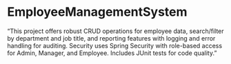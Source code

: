 # EmployeeManagementSystem
“This project offers robust CRUD operations for employee data, search/filter by department and job title, and reporting features with logging and error handling for auditing. Security uses Spring Security with role-based access for Admin, Manager, and Employee. Includes JUnit tests for code quality.”
